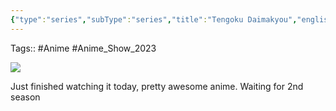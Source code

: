 ```yaml
---
{"type":"series","subType":"series","title":"Tengoku Daimakyou","englishTitle":"Heavenly Delusion","year":2023,"dataSource":"MALAPI","url":"https://myanimelist.net/anime/53393/Tengoku_Daimakyou","id":53393,"genres":["Adventure","Mystery","Sci-Fi"],"studios":["Production I.G"],"episodes":13,"duration":"23 min per ep","onlineRating":8.22,"actors":null,"image":"https://cdn.myanimelist.net/images/anime/1121/133132.jpg","released":true,"streamingServices":["Disney+","Hulu"],"airing":false,"airedFrom":"01/04/2023","airedTo":"24/06/2023","watched":true,"lastWatched":"","personalRating":0,"tags":["mediaDB/tv/series"],"dg-publish":true,"status":"🟢 watched","rating":"⭐ 8","Hours":4.9,"dateWatched":"2023-11-10","permalink":"/media-db/series/tengoku-daimakyou-2023/","dgPassFrontmatter":true,"noteIcon":"3","created":"2023-11-14T21:08:36.365+05:30","updated":"2023-12-16T04:56:31.949+05:30"}
---
```


Tags:: #Anime #Anime_Show_2023 

<img src="https://cdn.myanimelist.net/images/anime/1121/133132.jpg">

Just finished watching it today, pretty awesome anime. Waiting for 2nd season